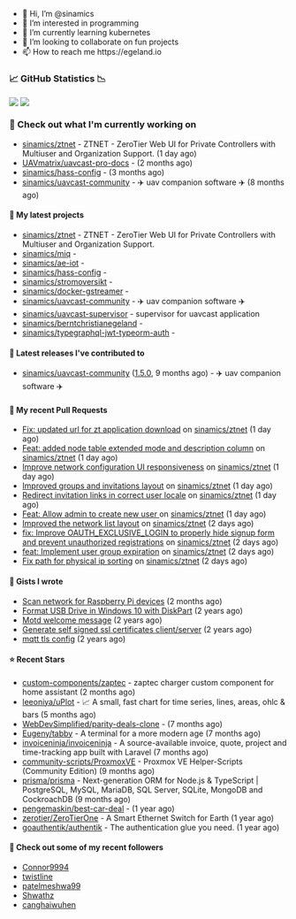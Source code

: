 <p align="center">
  <ul>
    <li>👋 Hi, I’m @sinamics</li>
    <li>👀 I’m interested in programming</li>
    <li>🌱 I’m currently learning kubernetes</li>
    <li>💞️ I’m looking to collaborate on fun projects</li>
    <li>📫 How to reach me https://egeland.io</li>
  </ul>
</p>

### 📈 GitHub Statistics 📉
<img align="center" src="https://githubreadme.egeland.io/?username=sinamics&show_icons=true&theme=ayu-mirage" />
<img align="center" src="https://githubreadme.egeland.io/top-langs/?username=sinamics&theme=ayu-mirage&layout=compact" />

### 👷 Check out what I'm currently working on

- [sinamics/ztnet](https://github.com/sinamics/ztnet) - ZTNET - ZeroTier Web UI for Private Controllers with Multiuser and Organization Support. (1 day ago)
- [UAVmatrix/uavcast-pro-docs](https://github.com/UAVmatrix/uavcast-pro-docs) -  (2 months ago)
- [sinamics/hass-config](https://github.com/sinamics/hass-config) -  (3 months ago)
- [sinamics/uavcast-community](https://github.com/sinamics/uavcast-community) - ✈️ uav companion software ✈️ (8 months ago)

#### 🌱 My latest projects

- [sinamics/ztnet](https://github.com/sinamics/ztnet) - ZTNET - ZeroTier Web UI for Private Controllers with Multiuser and Organization Support.
- [sinamics/miq](https://github.com/sinamics/miq) - 
- [sinamics/ae-iot](https://github.com/sinamics/ae-iot) - 
- [sinamics/hass-config](https://github.com/sinamics/hass-config) - 
- [sinamics/stromoversikt](https://github.com/sinamics/stromoversikt) - 
- [sinamics/docker-gstreamer](https://github.com/sinamics/docker-gstreamer) - 
- [sinamics/uavcast-community](https://github.com/sinamics/uavcast-community) - ✈️ uav companion software ✈️
- [sinamics/uavcast-supervisor](https://github.com/sinamics/uavcast-supervisor) - supervisor for uavcast application
- [sinamics/berntchristianegeland](https://github.com/sinamics/berntchristianegeland) - 
- [sinamics/typegraphql-jwt-typeorm-auth](https://github.com/sinamics/typegraphql-jwt-typeorm-auth) - 

#### 🔭 Latest releases I've contributed to

- [sinamics/uavcast-community](https://github.com/sinamics/uavcast-community) ([1.5.0](https://github.com/sinamics/uavcast-community/releases/tag/1.5.0), 9 months ago) - ✈️ uav companion software ✈️

#### 🔨 My recent Pull Requests

- [Fix: updated url for zt application download](https://github.com/sinamics/ztnet/pull/704) on [sinamics/ztnet](https://github.com/sinamics/ztnet) (1 day ago)
- [Feat: added node table extended mode and description column](https://github.com/sinamics/ztnet/pull/703) on [sinamics/ztnet](https://github.com/sinamics/ztnet) (1 day ago)
- [Improve network configuration UI responsiveness](https://github.com/sinamics/ztnet/pull/702) on [sinamics/ztnet](https://github.com/sinamics/ztnet) (1 day ago)
- [Improved groups and invitations layout](https://github.com/sinamics/ztnet/pull/701) on [sinamics/ztnet](https://github.com/sinamics/ztnet) (1 day ago)
- [Redirect invitation links in correct user locale](https://github.com/sinamics/ztnet/pull/700) on [sinamics/ztnet](https://github.com/sinamics/ztnet) (1 day ago)
- [Feat: Allow admin to create new user ](https://github.com/sinamics/ztnet/pull/698) on [sinamics/ztnet](https://github.com/sinamics/ztnet) (1 day ago)
- [Improved the network list layout](https://github.com/sinamics/ztnet/pull/695) on [sinamics/ztnet](https://github.com/sinamics/ztnet) (2 days ago)
- [fix: Improve OAUTH_EXCLUSIVE_LOGIN to properly hide signup form and prevent unauthorized registrations](https://github.com/sinamics/ztnet/pull/694) on [sinamics/ztnet](https://github.com/sinamics/ztnet) (2 days ago)
- [feat: Implement user group expiration](https://github.com/sinamics/ztnet/pull/693) on [sinamics/ztnet](https://github.com/sinamics/ztnet) (2 days ago)
- [Fix path for physical ip sorting](https://github.com/sinamics/ztnet/pull/692) on [sinamics/ztnet](https://github.com/sinamics/ztnet) (2 days ago)

#### 📓 Gists I wrote

- [Scan network for Raspberry Pi devices](https://gist.github.com/b35f3b09a2446889008801648efe9e9c) (2 months ago)
- [Format USB Drive in Windows 10 with DiskPart](https://gist.github.com/8aa001b3dbe040e07917665b6a8f59c4) (2 years ago)
- [Motd welcome message](https://gist.github.com/d1f96f39b797ccb2eba6e8bd539510bc) (2 years ago)
- [Generate self signed ssl certificates client/server](https://gist.github.com/4ecdb293851b7018a715f4186ffa1e79) (2 years ago)
- [mqtt tls config](https://gist.github.com/20d325a3d7d8d9db4c657737f93aac99) (2 years ago)

#### ⭐ Recent Stars

- [custom-components/zaptec](https://github.com/custom-components/zaptec) - zaptec charger custom component for home assistant (2 months ago)
- [leeoniya/uPlot](https://github.com/leeoniya/uPlot) - 📈 A small, fast chart for time series, lines, areas, ohlc &amp; bars (5 months ago)
- [WebDevSimplified/parity-deals-clone](https://github.com/WebDevSimplified/parity-deals-clone) -  (7 months ago)
- [Eugeny/tabby](https://github.com/Eugeny/tabby) - A terminal for a more modern age (7 months ago)
- [invoiceninja/invoiceninja](https://github.com/invoiceninja/invoiceninja) - A source-available invoice, quote, project and time-tracking app built with Laravel (7 months ago)
- [community-scripts/ProxmoxVE](https://github.com/community-scripts/ProxmoxVE) - Proxmox VE Helper-Scripts (Community Edition)  (9 months ago)
- [prisma/prisma](https://github.com/prisma/prisma) - Next-generation ORM for Node.js &amp; TypeScript | PostgreSQL, MySQL, MariaDB, SQL Server, SQLite, MongoDB and CockroachDB (9 months ago)
- [pengemaskin/best-car-deal](https://github.com/pengemaskin/best-car-deal) -  (1 year ago)
- [zerotier/ZeroTierOne](https://github.com/zerotier/ZeroTierOne) - A Smart Ethernet Switch for Earth (1 year ago)
- [goauthentik/authentik](https://github.com/goauthentik/authentik) - The authentication glue you need. (1 year ago)

#### 👯 Check out some of my recent followers

- [Connor9994](https://github.com/Connor9994)
- [twistline](https://github.com/twistline)
- [patelmeshwa99](https://github.com/patelmeshwa99)
- [Shwathz](https://github.com/Shwathz)
- [canghaiwuhen](https://github.com/canghaiwuhen)
